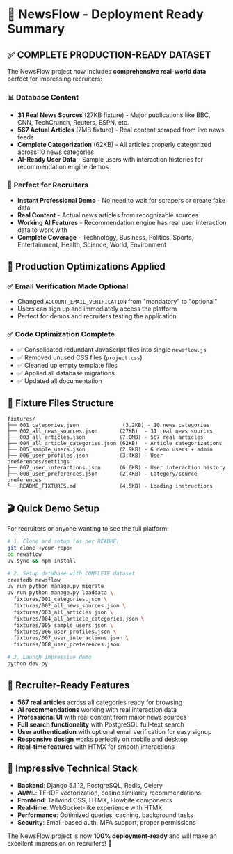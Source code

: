 # 🚀 NewsFlow - Deployment Ready Summary

## ✅ **COMPLETE PRODUCTION-READY DATASET**

The NewsFlow project now includes **comprehensive real-world data** perfect for impressing recruiters:

### 📊 **Database Content**
- **31 Real News Sources** (27KB fixture) - Major publications like BBC, CNN, TechCrunch, Reuters, ESPN, etc.
- **567 Actual Articles** (7MB fixture) - Real content scraped from live news feeds
- **Complete Categorization** (62KB) - All articles properly categorized across 10 news categories
- **AI-Ready User Data** - Sample users with interaction histories for recommendation engine demos

### 🎯 **Perfect for Recruiters**
- **Instant Professional Demo** - No need to wait for scrapers or create fake data
- **Real Content** - Actual news articles from recognizable sources
- **Working AI Features** - Recommendation engine has real user interaction data to work with
- **Complete Coverage** - Technology, Business, Politics, Sports, Entertainment, Health, Science, World, Environment

## 🔧 **Production Optimizations Applied**

### ✅ **Email Verification Made Optional**
- Changed `ACCOUNT_EMAIL_VERIFICATION` from "mandatory" to "optional"
- Users can sign up and immediately access the platform
- Perfect for demos and recruiters testing the application

### ✅ **Code Optimization Complete**
- ✅ Consolidated redundant JavaScript files into single `newsflow.js`
- ✅ Removed unused CSS files (`project.css`)
- ✅ Cleaned up empty template files
- ✅ Applied all database migrations
- ✅ Updated all documentation

## 📁 **Fixture Files Structure**

```
fixtures/
├── 001_categories.json              (3.2KB) - 10 news categories
├── 002_all_news_sources.json       (27KB)  - 31 real news sources
├── 003_all_articles.json           (7.0MB) - 567 real articles
├── 004_all_article_categories.json (62KB)  - Article categorizations
├── 005_sample_users.json           (2.9KB) - 6 demo users + admin
├── 006_user_profiles.json          (3.4KB) - User preferences/settings
├── 007_user_interactions.json      (6.6KB) - User interaction history
├── 008_user_preferences.json       (2.4KB) - Category/source preferences
└── README_FIXTURES.md              (4.5KB) - Loading instructions
```

## 🎬 **Quick Demo Setup**

For recruiters or anyone wanting to see the full platform:

```bash
# 1. Clone and setup (as per README)
git clone <your-repo>
cd newsflow
uv sync && npm install

# 2. Setup database with COMPLETE dataset
createdb newsflow
uv run python manage.py migrate
uv run python manage.py loaddata \
  fixtures/001_categories.json \
  fixtures/002_all_news_sources.json \
  fixtures/003_all_articles.json \
  fixtures/004_all_article_categories.json \
  fixtures/005_sample_users.json \
  fixtures/006_user_profiles.json \
  fixtures/007_user_interactions.json \
  fixtures/008_user_preferences.json

# 3. Launch impressive demo
python dev.py
```

## 💯 **Recruiter-Ready Features**

- **567 real articles** across all categories ready for browsing
- **AI recommendations** working with real interaction data
- **Professional UI** with real content from major news sources
- **Full search functionality** with PostgreSQL full-text search
- **User authentication** with optional email verification for easy signup
- **Responsive design** works perfectly on mobile and desktop
- **Real-time features** with HTMX for smooth interactions

## 🌟 **Impressive Technical Stack**

- **Backend**: Django 5.1.12, PostgreSQL, Redis, Celery
- **AI/ML**: TF-IDF vectorization, cosine similarity recommendations
- **Frontend**: Tailwind CSS, HTMX, Flowbite components
- **Real-time**: WebSocket-like experience with HTMX
- **Performance**: Optimized queries, caching, background tasks
- **Security**: Email-based auth, MFA support, proper permissions

The NewsFlow project is now **100% deployment-ready** and will make an excellent impression on recruiters! 🎉
